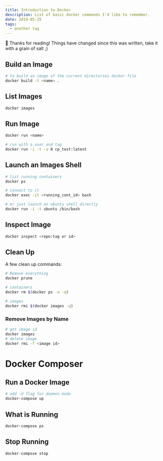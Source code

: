 ```yaml
---
title: Introduction to Docker
description: List of basic docker commands I'd like to remember.
date: 2019-05-25
tags:
  - another tag
---
```


<div class="notification">
 👋 Thanks for reading! Things have changed since this was written, take it with a grain of salt ;)
</div>

## Build an Image

```bash
# to build an image of the current directories docker file
docker build -t <name> .
```

## List Images

```bash
docker images
```

## Run Image

```bash
docker run <name>

# run with a user and tag
docker run -i -t -u 0 cp_test:latest
```

## Launch an Images Shell

```bash
# list running containers
docker ps

# connect to it
docker exec -it <running_cont_id> bash

# or just launch an ubuntu shell directly
docker run -i -t ubuntu /bin/bash
```

## Inspect Image

```bash
docker inspect <repo:tag or id>
```

## Clean Up

A few clean up commands:

```bash
# Remove everything
docker prune

# containers
docker rm $(docker ps -a -q)

# images
docker rmi $(docker images -q)

```

### Remove Images by Name

```bash
# get image id
docker images
# delete image
docker rmi -f <image id>
```

# Docker Composer

## Run a Docker Image

```bash
# add -d flag for daemon mode
docker-compose up
```

## What is Running

```bash
docker-compose ps
```

## Stop Running

```bash
docker-compose stop
```
